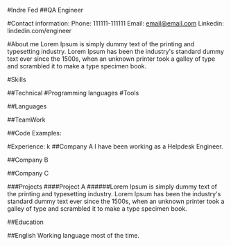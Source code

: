 #Indre Fed
##QA Engineer

#Contact information:
Phone: 111111-111111
Email: email@email.com
Linkedin: lindedin.com/engineer


#About me
Lorem Ipsum is simply dummy text of the printing and typesetting industry. Lorem Ipsum has been the industry's standard dummy text ever since the 1500s, when an unknown printer took a galley of type and scrambled it to make a type specimen book.

#Skills

##Technical
#Programming languages
#Tools

##Languages

##TeamWork


##Code Examples:


#Experience:
k
##Company A
I have been working as a Helpdesk Engineer.

##Company B

##Company C

###Projects
####Project A
######Lorem Ipsum is simply dummy text of the printing and typesetting industry. Lorem Ipsum has been the industry's standard dummy text ever since the 1500s, when an unknown printer took a galley of type and scrambled it to make a type specimen book.

##Education


##English
Working language most of the time.